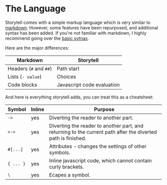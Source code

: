 
# The Language

Storytell comes with a simple markup language which is very similar to [markdown](https://www.markdownguide.org/). However, some features have been repurposed, and additional syntax has been added. If you're not familiar with markdown, I highly recommend going over the [basic sytnax](https://www.markdownguide.org/basic-syntax/). 

Here are the major differences:

| Markdown    |  Storytell |
| ----------- | ----------- |
| Headers (`#` and `##`)    | Path start |
| Lists (`- value`)         | Choices    |
| Code blocks               | Javascript code evaluation |

And here is everything storytell adds, you can treat this as a cheatsheet:

| Symbol  | Inline | Purpose |
|---------|--------|---------|
| `->`    | yes    | Diverting the reader to another part. |
| `<->`   | yes    | Diverting the reader to another part, and returning to the current path after the diverted path is finished. |
| `#[...]`| yes    | Attributes - changes the settings of other symbols. |
| `{ ... }` | yes  | Inline javascript code, which cannot contain curly brackets. | 
| `\`     | yes    | Ecapes a symbol. |